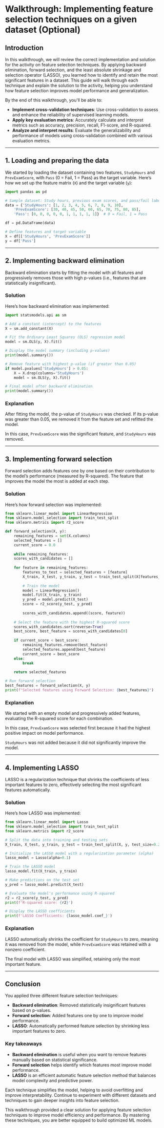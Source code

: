 # Walkthrough: Implementing feature selection techniques on a given dataset (Optional)

## Introduction

In this walkthrough, we will review the correct implementation and solution for the activity on feature selection techniques. By applying backward elimination, forward selection, and the least absolute shrinkage and selection operator (LASSO), you learned how to identify and retain the most significant features in a dataset. This guide will walk through each technique and explain the solution to the activity, helping you understand how feature selection improves model performance and generalization.

By the end of this walkthrough, you'll be able to:

- **Implement cross-validation techniques**: Use cross-validation to assess and enhance the reliability of supervised learning models.
- **Apply key evaluation metrics**: Accurately calculate and interpret metrics such as accuracy, precision, recall, F1-score, and R-squared.
- **Analyze and interpret results**: Evaluate the generalizability and performance of models using cross-validation combined with various evaluation metrics.

---

## 1. Loading and preparing the data

We started by loading the dataset containing two features, `StudyHours` and `PrevExamScore`, with `Pass` (0 = Fail, 1 = Pass) as the target variable. Here’s how we set up the feature matrix (`X`) and the target variable (`y`):

```python
import pandas as pd

# Sample dataset: Study hours, previous exam scores, and pass/fail labels
data = {'StudyHours': [1, 2, 3, 4, 5, 6, 7, 8, 9, 10],
    'PrevExamScore': [30, 40, 45, 50, 60, 65, 70, 75, 80, 85],
    'Pass': [0, 0, 0, 0, 0, 1, 1, 1, 1, 1]}  # 0 = Fail, 1 = Pass

df = pd.DataFrame(data)

# Define features and target variable
X = df[['StudyHours', 'PrevExamScore']]
y = df['Pass']
```

---

## 2. Implementing backward elimination

Backward elimination starts by fitting the model with all features and progressively removes those with high p-values (i.e., features that are statistically insignificant).

### Solution

Here’s how backward elimination was implemented:

```python
import statsmodels.api as sm

# Add a constant (intercept) to the features
X = sm.add_constant(X)

# Fit the Ordinary Least Squares (OLS) regression model
model = sm.OLS(y, X).fit()

# Display the model summary (including p-values)
print(model.summary())

# Remove feature with highest p-value (if greater than 0.05)
if model.pvalues['StudyHours'] > 0.05:
    X = X.drop(columns='StudyHours')
    model = sm.OLS(y, X).fit()

# Final model after backward elimination
print(model.summary())
```

### Explanation

After fitting the model, the p-value of `StudyHours` was checked. If its p-value was greater than 0.05, we removed it from the feature set and refitted the model.

In this case, `PrevExamScore` was the significant feature, and `StudyHours` was removed.

---

## 3. Implementing forward selection

Forward selection adds features one by one based on their contribution to the model’s performance (measured by R-squared). The feature that improves the model the most is added at each step.

### Solution

Here’s how forward selection was implemented:

```python
from sklearn.linear_model import LinearRegression
from sklearn.model_selection import train_test_split
from sklearn.metrics import r2_score

def forward_selection(X, y):
    remaining_features = set(X.columns)
    selected_features = []
    current_score = 0.0
    
    while remaining_features:
    scores_with_candidates = []
    
    for feature in remaining_features:
        features_to_test = selected_features + [feature]
        X_train, X_test, y_train, y_test = train_test_split(X[features_to_test], y, test_size=0.2, random_state=42)
        
        # Train the model
        model = LinearRegression()
        model.fit(X_train, y_train)
        y_pred = model.predict(X_test)
        score = r2_score(y_test, y_pred)
        
        scores_with_candidates.append((score, feature))
    
    # Select the feature with the highest R-squared score
    scores_with_candidates.sort(reverse=True)
    best_score, best_feature = scores_with_candidates[0]
    
    if current_score < best_score:
        remaining_features.remove(best_feature)
        selected_features.append(best_feature)
        current_score = best_score
    else:
        break
    
    return selected_features

# Run forward selection
best_features = forward_selection(X, y)
print(f"Selected features using Forward Selection: {best_features}")
```

### Explanation

We started with an empty model and progressively added features, evaluating the R-squared score for each combination.

In this case, `PrevExamScore` was selected first because it had the highest positive impact on model performance.

`StudyHours` was not added because it did not significantly improve the model.

---

## 4. Implementing LASSO

LASSO is a regularization technique that shrinks the coefficients of less important features to zero, effectively selecting the most significant features automatically.

### Solution

Here’s how LASSO was implemented:

```python
from sklearn.linear_model import Lasso
from sklearn.model_selection import train_test_split
from sklearn.metrics import r2_score

# Split the data into training and testing sets
X_train, X_test, y_train, y_test = train_test_split(X, y, test_size=0.2, random_state=42)

# Initialize the LASSO model with a regularization parameter (alpha)
lasso_model = Lasso(alpha=0.1)

# Train the LASSO model
lasso_model.fit(X_train, y_train)

# Make predictions on the test set
y_pred = lasso_model.predict(X_test)

# Evaluate the model's performance using R-squared
r2 = r2_score(y_test, y_pred)
print(f'R-squared score: {r2}')

# Display the LASSO coefficients
print(f'LASSO Coefficients: {lasso_model.coef_}')
```

### Explanation

LASSO automatically shrinks the coefficient for `StudyHours` to zero, meaning it was removed from the model, while `PrevExamScore` was retained with a nonzero coefficient.

The final model with LASSO was simplified, retaining only the most important feature.

---

## Conclusion

You applied three different feature selection techniques:

- **Backward elimination**: Removed statistically insignificant features based on p-values.
- **Forward selection**: Added features one by one to improve model performance.
- **LASSO**: Automatically performed feature selection by shrinking less important features to zero.

### Key takeaways

- **Backward elimination** is useful when you want to remove features manually based on statistical significance.
- **Forward selection** helps identify which features most improve model performance.
- **LASSO** is an efficient automatic feature selection method that balances model complexity and predictive power.

Each technique simplifies the model, helping to avoid overfitting and improve interpretability. Continue to experiment with different datasets and techniques to gain deeper insights into feature selection.

This walkthrough provided a clear solution for applying feature selection techniques to improve model efficiency and performance. By mastering these techniques, you are better equipped to build optimized ML models.